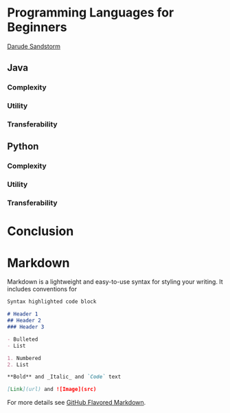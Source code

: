 
# Programming Languages for Beginners
[Darude Sandstorm](https://www.youtube.com/watch?v=dQw4w9WgXcQ)

## Java

### Complexity

### Utility

### Transferability

## Python

### Complexity

### Utility

### Transferability

# Conclusion



# Markdown

Markdown is a lightweight and easy-to-use syntax for styling your writing. It includes conventions for

```markdown
Syntax highlighted code block

# Header 1
## Header 2
### Header 3

- Bulleted
- List

1. Numbered
2. List

**Bold** and _Italic_ and `Code` text

[Link](url) and ![Image](src)
```

For more details see [GitHub Flavored Markdown](https://guides.github.com/features/mastering-markdown/).

